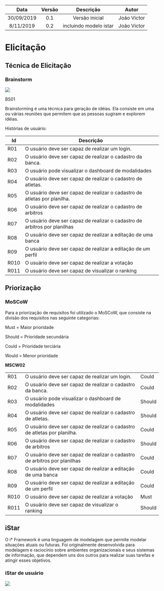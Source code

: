 |    Data    | Versão |   Descrição    |           Autor           |
| :--------: | :----: | :------------: | :-----------------------: |
| 30/09/2019 |  0.1   | Versão inicial |João Victor |
| 8/11/2019 |  0.2   | incluindo modelo istar |João Victor |


# Elicitação
## Técnica de Elicitação

### Brainstorm 

![](https://i.imgur.com/vkOydDP.png)

BS01

Brainstorming é uma técnica para geração de idéias. Ela consiste em uma ou várias reuniões que permitem que as pessoas sugiram e explorem idéias.

Histórias de usuário:

|Id|Descrição|
|--------|------|
|R01|O usuário deve ser capaz de realizar um login.|
|R02|O usuário deve ser capaz de realizar o cadastro da banca.|
|R03|O usuário pode visualizar o dashboard de modalidades|
|R04|O usuário deve ser capaz de realizar o cadastro de atletas.|
|R05|O usuário deve ser capaz de realizar o cadastro de atletas por planilha.|
|R06|O usuário deve ser capaz de realizar o cadastro de arbitros|
|R07|O usuário deve ser capaz de realizar o cadastro de arbitros por planilhas|
|R08|O usuário deve ser capaz de realizar a editação de uma banca|
|R09|O usuário deve ser capaz de realizar a editação de um perfil|
|R010|O usuário deve ser capaz de realizar a votação|
|R011|O usuário deve ser capaz de visualizar o ranking|

##  Priorização

### MoSCoW
Para a priorização de requisitos foi utilizado o MoSCoW, que consiste na divisão dos requisitos nas seguinte categorias:

Must = Maior prioridade

Should = Prioridade secundária

Could = Prioridade terciária

Would = Menor prioridade

**MSCW02**

||||
|------|-----|-----|
|R01|O usuário deve ser capaz de realizar um login.|Could|
|R02|O usuário deve ser capaz de realizar o cadastro da banca.|Could|
|R03|O usuário pode visualizar o dashboard de modalidades|Should|
|R04|O usuário deve ser capaz de realizar o cadastro de atletas.|Should|
|R05|O usuário deve ser capaz de realizar o cadastro de atletas por planilha.|Could|
|R06|O usuário deve ser capaz de realizar o cadastro de arbitros|Should|
|R07|O usuário deve ser capaz de realizar o cadastro de arbitros por planilhas|Could|
|R08|O usuário deve ser capaz de realizar a editação de uma banca|Could|
|R09|O usuário deve ser capaz de realizar a editação de um perfil|Could|
|R010|O usuário deve ser capaz de realizar a votação|Must|
|R011|O usuário deve ser capaz de visualizar o ranking|Should|


## iStar
O i* Framework é uma linguagem de modelagem que permite modelar situações atuais ou futuras. Foi originalmente desenvolvida para modelagem e raciocínio sobre ambientes organizacionais e seus sistemas de informação, que dependem uns dos outros para realizar suas tarefas e atingir esses objetivos.

### iStar de usuário
![](https://i.imgur.com/Ps8yUZ4.png)
